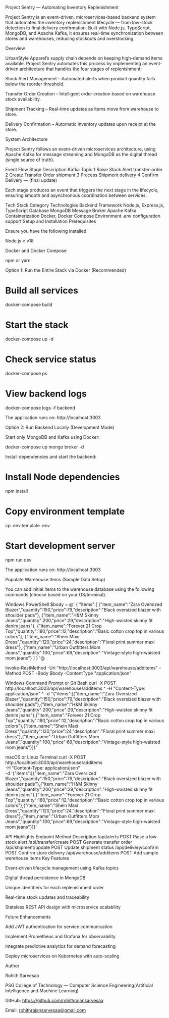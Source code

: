 Project Sentry — Automating Inventory Replenishment

Project Sentry is an event-driven, microservices-based backend system that automates the inventory replenishment lifecycle — from low-stock detection to final delivery confirmation.
Built with Node.js, TypeScript, MongoDB, and Apache Kafka, it ensures real-time synchronization between stores and warehouses, reducing stockouts and overstocking.

Overview

UrbanStyle Apparel’s supply chain depends on keeping high-demand items available.
Project Sentry automates this process by implementing an event-driven architecture that handles the four stages of replenishment:

Stock Alert Management – Automated alerts when product quantity falls below the reorder threshold.

Transfer Order Creation – Intelligent order creation based on warehouse stock availability.

Shipment Tracking – Real-time updates as items move from warehouse to store.

Delivery Confirmation – Automatic inventory updates upon receipt at the store.

System Architecture

Project Sentry follows an event-driven microservices architecture, using Apache Kafka for message streaming and MongoDB as the digital thread (single source of truth).

Event Flow
Stage	Description	Kafka Topic
1	Raise Stock Alert	transfer-order
2	Create Transfer Order	shipment
3	Process Shipment	delivery
4	Confirm Delivery	— (final update)

Each stage produces an event that triggers the next stage in the lifecycle, ensuring smooth and asynchronous coordination between services.

Tech Stack
Category	Technologies
Backend Framework	Node.js, Express.js, TypeScript
Database	MongoDB
Message Broker	Apache Kafka
Containerization	Docker, Docker Compose
Environment	.env configuration support
Setup and Installation
Prerequisites

Ensure you have the following installed:

Node.js ≥ v18

Docker and Docker Compose

npm or yarn

Option 1: Run the Entire Stack via Docker (Recommended)
# Build all services
docker-compose build

# Start the stack
docker-compose up -d

# Check service status
docker-compose ps

# View backend logs
docker-compose logs -f backend


The application runs on: http://localhost:3003

Option 2: Run Backend Locally (Development Mode)

Start only MongoDB and Kafka using Docker:

docker-compose up mongo broker -d


Install dependencies and start the backend:

# Install Node dependencies
npm install

# Copy environment template
cp .env.template .env

# Start development server
npm run dev


The application runs on: http://localhost:3003

Populate Warehouse Items (Sample Data Setup)

You can add initial items to the warehouse database using the following commands (choose based on your OS/terminal).

Windows PowerShell
$body = @'
{
    "items":[
        {"item_name":"Zara Oversized Blazer","quantity":150,"price":79,"description":"Black oversized blazer with shoulder pads"},
        {"item_name":"H&M Skinny Jeans","quantity":200,"price":29,"description":"High-waisted skinny fit denim jeans"},
        {"item_name":"Forever 21 Crop Top","quantity":180,"price":12,"description":"Basic cotton crop top in various colors"},
        {"item_name":"Shein Maxi Dress","quantity":120,"price":24,"description":"Floral print summer maxi dress"},
        {"item_name":"Urban Outfitters Mom Jeans","quantity":100,"price":69,"description":"Vintage-style high-waisted mom jeans"}
    ]
}
'@

Invoke-RestMethod -Uri "http://localhost:3003/api/warehouse/additems" -Method POST -Body $body -ContentType "application/json"

Windows Command Prompt or Git Bash
curl -X POST http://localhost:3003/api/warehouse/additems ^
-H "Content-Type: application/json" ^
-d "{\"items\":[{\"item_name\":\"Zara Oversized Blazer\",\"quantity\":150,\"price\":79,\"description\":\"Black oversized blazer with shoulder pads\"},{\"item_name\":\"H&M Skinny Jeans\",\"quantity\":200,\"price\":29,\"description\":\"High-waisted skinny fit denim jeans\"},{\"item_name\":\"Forever 21 Crop Top\",\"quantity\":180,\"price\":12,\"description\":\"Basic cotton crop top in various colors\"},{\"item_name\":\"Shein Maxi Dress\",\"quantity\":120,\"price\":24,\"description\":\"Floral print summer maxi dress\"},{\"item_name\":\"Urban Outfitters Mom Jeans\",\"quantity\":100,\"price\":69,\"description\":\"Vintage-style high-waisted mom jeans\"}]}"

macOS or Linux Terminal
curl -X POST http://localhost:3003/api/warehouse/additems \
-H "Content-Type: application/json" \
-d '{"items":[{"item_name":"Zara Oversized Blazer","quantity":150,"price":79,"description":"Black oversized blazer with shoulder pads"},{"item_name":"H&M Skinny Jeans","quantity":200,"price":29,"description":"High-waisted skinny fit denim jeans"},{"item_name":"Forever 21 Crop Top","quantity":180,"price":12,"description":"Basic cotton crop top in various colors"},{"item_name":"Shein Maxi Dress","quantity":120,"price":24,"description":"Floral print summer maxi dress"},{"item_name":"Urban Outfitters Mom Jeans","quantity":100,"price":69,"description":"Vintage-style high-waisted mom jeans"}]}'

API Highlights
Endpoint	Method	Description
/api/alerts	POST	Raise a low-stock alert
/api/transfer/create	POST	Generate transfer order
/api/shipment/update	POST	Update shipment status
/api/delivery/confirm	POST	Confirm store delivery
/api/warehouse/additems	POST	Add sample warehouse items
Key Features

Event-driven lifecycle management using Kafka topics

Digital thread persistence in MongoDB

Unique identifiers for each replenishment order

Real-time stock updates and traceability

Stateless REST API design with microservice scalability

Future Enhancements

Add JWT authentication for service communication

Implement Prometheus and Grafana for observability

Integrate predictive analytics for demand forecasting

Deploy microservices on Kubernetes with auto-scaling

Author

Rohith Sarvesaa

PSG College of Technology — Computer Science Engineering(Artificial Intelligence and Machine Learning)

GitHub: https://github.com/rohithrajansarvesaa

Email: rohithrajansarvesaa@gmail.com

